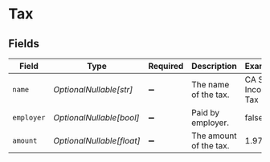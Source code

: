 # Tax


## Fields

| Field                     | Type                      | Required                  | Description               | Example                   |
| ------------------------- | ------------------------- | ------------------------- | ------------------------- | ------------------------- |
| `name`                    | *OptionalNullable[str]*   | :heavy_minus_sign:        | The name of the tax.      | CA State Income Tax       |
| `employer`                | *OptionalNullable[bool]*  | :heavy_minus_sign:        | Paid by employer.         | false                     |
| `amount`                  | *OptionalNullable[float]* | :heavy_minus_sign:        | The amount of the tax.    | 1.97                      |